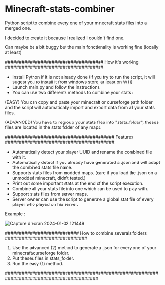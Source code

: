 # Minecraft-stats-combiner
Python script to combine every one of your minecraft stats files into a merged one.

I decided to create it because I realized I couldn't find one.

Can maybe be a bit buggy but the main fonctionality is working fine (locally at least)

#################################### How it's working ####################################

- Install Python if it is not already done (If you try to run the script, it will sugest you to install it from windows store, at least on W11)
- Launch main.py and follow the instructions.
- You can use two differents methods to combine your stats :

(EASY) You can copy and paste your minecraft or curseforge path folder and the script will automatically import and export data from all your stats files.

(ADVANCED) You have to regroup your stats files into "stats_folder", theses files are located in the stats folder of any maps.

######################################## Features ########################################

- Automatically detect your player UUID and rename the combined file with it.
- Automatically detect if you already have generated a .json and will adapt the combined stats file name.
- Supports stats files from modded maps. (care if you load the .json on a unmodded minecraft, didn't tested.)
- Print out some important stats at the end of the script execution.
- Combine all your stats file into one which can be used to play with.
- Support stats files from server maps.
- Server owner can use the script to generate a global stat file of every player who played on his server.

Example :

![Capture d'écran 2024-01-02 121449](https://github.com/qu4ntik/Minecraft-stats-combiner/assets/113895291/020e5021-73a9-44ea-9f12-8640bd75bc0e)

########################### How to combine severals folders ##############################

1. Use the advanced (2) method to generate a .json for every one of your minecraft/curseforge folder.
2. Put theses files in stats_folder.
3. Run the easy (1) method.

##########################################################################################
